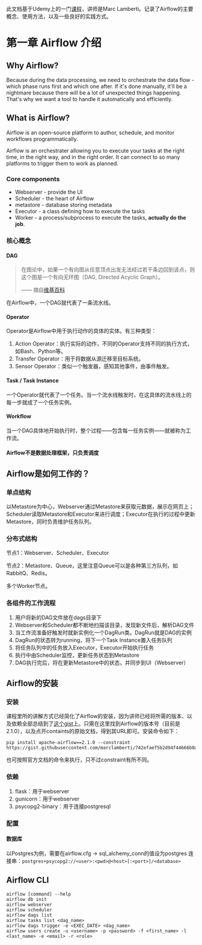 此文档基于Udemy上的一门[课程](https://thoughtworks.udemy.com/course/the-complete-hands-on-course-to-master-apache-airflow/)，讲师是Marc Lamberti。记录了Airflow的主要概念、使用方法，以及一些良好的实践方式。

# 第一章 Airflow 介绍

## Why Airflow?

Because during the data processing, we need to orchestrate the data flow - which phase runs first and which one after. If it's done manually, it'll be a nightmare because there will be a lot of unexpected things happening. That's why we want a tool to handle it automatically and efficiently.

## What is Airflow?

Airflow is an open-source platform to author, schedule, and monitor workflows programmatically.

Airflow is an orchestrater allowing you to execute your tasks at the right time, in the right way, and in the right order. It can connect to so many platforms to trigger them to work as planned.

### Core components

* Webserver - provide the UI
* Scheduler - the heart of Airflow
* metastore - database storing metadata
* Executor -  a class defining how to execute the tasks
* Worker - a process/subprocess to execute the tasks, **actually do the job**.

### 核心概念

#### DAG

> 在图论中，如果一个有向图从任意顶点出发无法经过若干条边回到该点，则这个图是一个有向无环图（DAG, Directed Acyclic Graph）。
>
> —— 摘自[维基百科](https://zh.wikipedia.org/wiki/%E6%9C%89%E5%90%91%E6%97%A0%E7%8E%AF%E5%9B%BE)

在Airflow中，一个DAG就代表了一条流水线。

#### Operator

Operator是Airflow中用于执行动作的具体的实体。有三种类型：

1. Action Operator：执行实际的动作，不同的Operator支持不同的执行方式，如Bash、Python等。
2. Transfer Operator：用于将数据从源迁移至目标系统。
3. Sensor Operator：类似一个触发器，感知其他事件，由事件触发。

#### Task / Task Instance

一个Operator就代表了一个任务。当一个流水线触发时，在这具体的流水线上的每一步就成了一个任务实例。

#### Workflow

当一个DAG具体地开始执行时，整个过程——包含每一任务实例——就被称为工作流。

#### Airflow不是数据处理框架，只负责调度

## Airflow是如何工作的？

### 单点结构

以Metastore为中心，Webserver通过Metastore来获取元数据，展示在网页上；Scheduler读取Metastore和Executor来进行调度；Executor在执行的过程中更新Metastore，同时负责维护任务队列。

### 分布式结构

节点1：Webserver、Scheduler、Executor

节点2：Metastore、Queue，这里注意Queue可以是各种第三方队列，如RabbitQ、Redis。

多个Worker节点。

### 各组件的工作流程

1. 用户将新的DAG文件放在dags目录下
2. Webserver和Scheduler都不断地扫描该目录，发现新文件后，解析DAG文件
3. 当工作流准备好触发时就新实例化一个DagRun类。DagRun就是DAG的实例
4. DagRun的状态转为running，将下一个Task Instance置入任务队列
5. 将任务队列中的任务放入Executor，Executor开始执行任务
6. 执行中由Scheduler监控，更新任务状态到Metastore
7. DAG执行完后，将在更新Metastore中的状态，并同步到UI（Webserver）

## Airflow的安装

### 安装

课程里所的讲解方式已经简化了Airflow的安装，因为讲师已经将所需的版本、以及依赖全部总结到了[这个gist](https://gist.github.com/marclamberti/742efaef5b2d94f44666b0aec020be7c)上。只需在这里找到Airflow的版本号（目前是2.1.0），以及点开containts的原始文档，得到其URL即可。安装命令如下：

```shell
pip install apache-airflow==2.1.0 --constraint https://gist.githubusercontent.com/marclamberti/742efaef5b2d94f44666b0aec020be7c/raw/21c88601337250b6fd93f1adceb55282fb07b7ed/constraint.txt
```

也可按照官方文档的命令来执行，只不过constraint有所不同。

### 依赖

1. flask：用于webserver
2. gunicorn：用于webserver
3. psycopg2-binary：用于连接postgresql

### 配置

#### 数据库

以Postgres为例，需要在airflow.cfg -> sql_alchemy_conn的值设为postgres 连接串：`postgres+psycopg2://<user>:<pwd>@<host>[:<port>]/<database>`

## Airflow CLI

```shell
airflow [command] --help
airflow db init
airflow webserver
airflow scheduler
airflow dags list
airflow tasks list <dag_name>
airflow dags trigger -e <EXEC_DATE> <dag_name>
airflow users create -u <username> -p <password> -f <first_name> -l <last_name> -e <email> -r <role>
```

